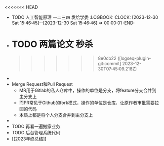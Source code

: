 <<<<<<< HEAD

- TODO 人工智能原理 一二三四 发给学委
  :LOGBOOK:
  CLOCK: [2023-12-30 Sat 15:46:45]--[2023-12-30 Sat 15:46:46] =>  00:00:01
  :END:
- TODO 两篇论文 秒杀
  =======
  >>>>>>> 8e0cb22 ([logseq-plugin-git:commit] 2023-12-30T07:45:09.218Z)
-
- Merge Request和Pull Request
	- MR用于Gitlab的私人仓库中，操作的单位是分支，将feature分支合并到主分支上
	- 而PR常见于Github的fork模式，操作的单位是仓库，让原作者审批需要拉回的代码
	- 本质上都是将个人分支合并到主分支上
-
- TODO 再看一遍搬家业务
- TODO 后台管理系统代码
- [[2023年终总结]]